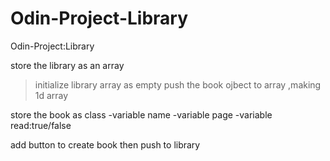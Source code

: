 # Odin-Project-Library
Odin-Project:Library

store the library as an array
>initialize library array as empty
>push the book ojbect to array ,making 1d array

store the book as class
-variable name
-variable page
-variable read:true/false

add button to create book then push to library

